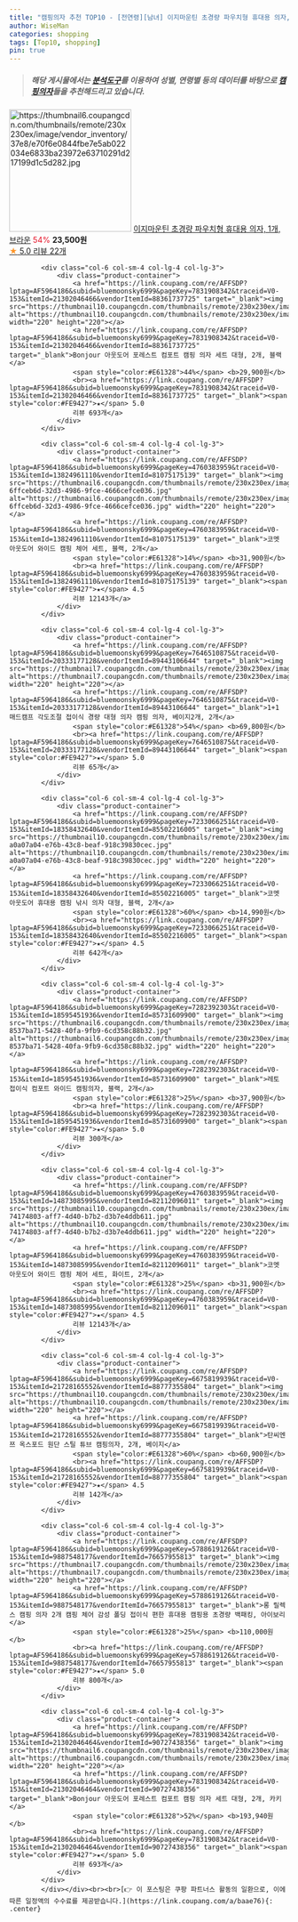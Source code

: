 ```yaml
---
title: "캠핑의자 추천 TOP10 - [전연령][남녀] 이지마운틴 초경량 파우치형 휴대용 의자, 1개, 브라운"
author: WiseMan
categories: shopping
tags: [Top10, shopping]
pin: true
---
```


> ##### 해당 게시물에서는 [**분석도구**](https://itemscout.io/)를 이용하여 **성별**, **연령별** 등의 데이터를 바탕으로 [**캠핑의자**](https://link.coupang.com/a/baae76)들을 추천해드리고 있습니다.
<div class="container"><div class="row">
            <div class="col-6 col-sm-4 col-lg-4 col-lg-3">
                <div class="product-container">
                    <a href="https://link.coupang.com/re/AFFSDP?lptag=AF5964186&subid=bluemoonsky6999&pageKey=7990482236&traceid=V0-153&itemId=22209961956&vendorItemId=89256043894" target="_blank"><img src="https://thumbnail6.coupangcdn.com/thumbnails/remote/230x230ex/image/vendor_inventory/37e8/e70f6e0844fbe7e5ab022034e6833ba23972e63710291d217199d1c5d282.jpg" alt="https://thumbnail6.coupangcdn.com/thumbnails/remote/230x230ex/image/vendor_inventory/37e8/e70f6e0844fbe7e5ab022034e6833ba23972e63710291d217199d1c5d282.jpg" width="220" height="220"></a>
                    <a href="https://link.coupang.com/re/AFFSDP?lptag=AF5964186&subid=bluemoonsky6999&pageKey=7990482236&traceid=V0-153&itemId=22209961956&vendorItemId=89256043894" target="_blank">이지마운틴 초경량 파우치형 휴대용 의자, 1개, 브라운</a>
                    <span style="color:#E61328">54%</span> <b>23,500원</b>
                    <br><a href="https://link.coupang.com/re/AFFSDP?lptag=AF5964186&subid=bluemoonsky6999&pageKey=7990482236&traceid=V0-153&itemId=22209961956&vendorItemId=89256043894" target="_blank"><span style="color:#FE9427">★</span> 5.0
                    리뷰 22개</a>
                </div>
            </div>
            
            <div class="col-6 col-sm-4 col-lg-4 col-lg-3">
                <div class="product-container">
                    <a href="https://link.coupang.com/re/AFFSDP?lptag=AF5964186&subid=bluemoonsky6999&pageKey=7831908342&traceid=V0-153&itemId=21302046466&vendorItemId=88361737725" target="_blank"><img src="https://thumbnail10.coupangcdn.com/thumbnails/remote/230x230ex/image/vendor_inventory/2941/0884ce5c649688f88d1936f23f3459f1bf2f1a41f09f4dac6fd528908835.jpg" alt="https://thumbnail10.coupangcdn.com/thumbnails/remote/230x230ex/image/vendor_inventory/2941/0884ce5c649688f88d1936f23f3459f1bf2f1a41f09f4dac6fd528908835.jpg" width="220" height="220"></a>
                    <a href="https://link.coupang.com/re/AFFSDP?lptag=AF5964186&subid=bluemoonsky6999&pageKey=7831908342&traceid=V0-153&itemId=21302046466&vendorItemId=88361737725" target="_blank">Bonjour 아웃도어 포레스트 컴포트 캠핑 의자 세트 대형, 2개, 블랙</a>
                    <span style="color:#E61328">44%</span> <b>29,900원</b>
                    <br><a href="https://link.coupang.com/re/AFFSDP?lptag=AF5964186&subid=bluemoonsky6999&pageKey=7831908342&traceid=V0-153&itemId=21302046466&vendorItemId=88361737725" target="_blank"><span style="color:#FE9427">★</span> 5.0
                    리뷰 693개</a>
                </div>
            </div>
            
            <div class="col-6 col-sm-4 col-lg-4 col-lg-3">
                <div class="product-container">
                    <a href="https://link.coupang.com/re/AFFSDP?lptag=AF5964186&subid=bluemoonsky6999&pageKey=4760383959&traceid=V0-153&itemId=13824961110&vendorItemId=81075175139" target="_blank"><img src="https://thumbnail6.coupangcdn.com/thumbnails/remote/230x230ex/image/retail/images/541856683313562-6ffceb6d-32d3-4986-9fce-4666cefce036.jpg" alt="https://thumbnail6.coupangcdn.com/thumbnails/remote/230x230ex/image/retail/images/541856683313562-6ffceb6d-32d3-4986-9fce-4666cefce036.jpg" width="220" height="220"></a>
                    <a href="https://link.coupang.com/re/AFFSDP?lptag=AF5964186&subid=bluemoonsky6999&pageKey=4760383959&traceid=V0-153&itemId=13824961110&vendorItemId=81075175139" target="_blank">코멧 아웃도어 와이드 캠핑 체어 세트, 블랙, 2개</a>
                    <span style="color:#E61328">14%</span> <b>31,900원</b>
                    <br><a href="https://link.coupang.com/re/AFFSDP?lptag=AF5964186&subid=bluemoonsky6999&pageKey=4760383959&traceid=V0-153&itemId=13824961110&vendorItemId=81075175139" target="_blank"><span style="color:#FE9427">★</span> 4.5
                    리뷰 12143개</a>
                </div>
            </div>
            
            <div class="col-6 col-sm-4 col-lg-4 col-lg-3">
                <div class="product-container">
                    <a href="https://link.coupang.com/re/AFFSDP?lptag=AF5964186&subid=bluemoonsky6999&pageKey=7646510875&traceid=V0-153&itemId=20333177128&vendorItemId=89443106644" target="_blank"><img src="https://thumbnail7.coupangcdn.com/thumbnails/remote/230x230ex/image/vendor_inventory/9481/402c39d3d46716ba3d73a11dfbe60e62c25de8a0e45da7f0594c6449b11f.png" alt="https://thumbnail7.coupangcdn.com/thumbnails/remote/230x230ex/image/vendor_inventory/9481/402c39d3d46716ba3d73a11dfbe60e62c25de8a0e45da7f0594c6449b11f.png" width="220" height="220"></a>
                    <a href="https://link.coupang.com/re/AFFSDP?lptag=AF5964186&subid=bluemoonsky6999&pageKey=7646510875&traceid=V0-153&itemId=20333177128&vendorItemId=89443106644" target="_blank">1+1 매드캠프 각도조절 접이식 경량 대형 의자 캠핑 의자, 베이지2개, 2개</a>
                    <span style="color:#E61328">54%</span> <b>69,800원</b>
                    <br><a href="https://link.coupang.com/re/AFFSDP?lptag=AF5964186&subid=bluemoonsky6999&pageKey=7646510875&traceid=V0-153&itemId=20333177128&vendorItemId=89443106644" target="_blank"><span style="color:#FE9427">★</span> 5.0
                    리뷰 65개</a>
                </div>
            </div>
            
            <div class="col-6 col-sm-4 col-lg-4 col-lg-3">
                <div class="product-container">
                    <a href="https://link.coupang.com/re/AFFSDP?lptag=AF5964186&subid=bluemoonsky6999&pageKey=7233066251&traceid=V0-153&itemId=18358432640&vendorItemId=85502216005" target="_blank"><img src="https://thumbnail10.coupangcdn.com/thumbnails/remote/230x230ex/image/retail/images/7028536834705664-a0a07a04-e76b-43c8-beaf-918c39830cec.jpg" alt="https://thumbnail10.coupangcdn.com/thumbnails/remote/230x230ex/image/retail/images/7028536834705664-a0a07a04-e76b-43c8-beaf-918c39830cec.jpg" width="220" height="220"></a>
                    <a href="https://link.coupang.com/re/AFFSDP?lptag=AF5964186&subid=bluemoonsky6999&pageKey=7233066251&traceid=V0-153&itemId=18358432640&vendorItemId=85502216005" target="_blank">코멧 아웃도어 휴대용 캠핑 낚시 의자 대형, 블랙, 2개</a>
                    <span style="color:#E61328">60%</span> <b>14,990원</b>
                    <br><a href="https://link.coupang.com/re/AFFSDP?lptag=AF5964186&subid=bluemoonsky6999&pageKey=7233066251&traceid=V0-153&itemId=18358432640&vendorItemId=85502216005" target="_blank"><span style="color:#FE9427">★</span> 4.5
                    리뷰 642개</a>
                </div>
            </div>
            
            <div class="col-6 col-sm-4 col-lg-4 col-lg-3">
                <div class="product-container">
                    <a href="https://link.coupang.com/re/AFFSDP?lptag=AF5964186&subid=bluemoonsky6999&pageKey=7282392303&traceid=V0-153&itemId=18595451936&vendorItemId=85731609900" target="_blank"><img src="https://thumbnail6.coupangcdn.com/thumbnails/remote/230x230ex/image/retail/images/1413989809882555-8537ba71-5428-40fa-9fb9-6cd358c88b32.jpg" alt="https://thumbnail6.coupangcdn.com/thumbnails/remote/230x230ex/image/retail/images/1413989809882555-8537ba71-5428-40fa-9fb9-6cd358c88b32.jpg" width="220" height="220"></a>
                    <a href="https://link.coupang.com/re/AFFSDP?lptag=AF5964186&subid=bluemoonsky6999&pageKey=7282392303&traceid=V0-153&itemId=18595451936&vendorItemId=85731609900" target="_blank">레토 접이식 컴포트 와이드 캠핑의자, 블랙, 2개</a>
                    <span style="color:#E61328">25%</span> <b>37,900원</b>
                    <br><a href="https://link.coupang.com/re/AFFSDP?lptag=AF5964186&subid=bluemoonsky6999&pageKey=7282392303&traceid=V0-153&itemId=18595451936&vendorItemId=85731609900" target="_blank"><span style="color:#FE9427">★</span> 5.0
                    리뷰 300개</a>
                </div>
            </div>
            
            <div class="col-6 col-sm-4 col-lg-4 col-lg-3">
                <div class="product-container">
                    <a href="https://link.coupang.com/re/AFFSDP?lptag=AF5964186&subid=bluemoonsky6999&pageKey=4760383959&traceid=V0-153&itemId=14873085995&vendorItemId=82112096011" target="_blank"><img src="https://thumbnail10.coupangcdn.com/thumbnails/remote/230x230ex/image/retail/images/2195734573294946-74174803-aff7-4d40-b7b2-d3b7e4ddb611.jpg" alt="https://thumbnail10.coupangcdn.com/thumbnails/remote/230x230ex/image/retail/images/2195734573294946-74174803-aff7-4d40-b7b2-d3b7e4ddb611.jpg" width="220" height="220"></a>
                    <a href="https://link.coupang.com/re/AFFSDP?lptag=AF5964186&subid=bluemoonsky6999&pageKey=4760383959&traceid=V0-153&itemId=14873085995&vendorItemId=82112096011" target="_blank">코멧 아웃도어 와이드 캠핑 체어 세트, 화이트, 2개</a>
                    <span style="color:#E61328">25%</span> <b>31,900원</b>
                    <br><a href="https://link.coupang.com/re/AFFSDP?lptag=AF5964186&subid=bluemoonsky6999&pageKey=4760383959&traceid=V0-153&itemId=14873085995&vendorItemId=82112096011" target="_blank"><span style="color:#FE9427">★</span> 4.5
                    리뷰 12143개</a>
                </div>
            </div>
            
            <div class="col-6 col-sm-4 col-lg-4 col-lg-3">
                <div class="product-container">
                    <a href="https://link.coupang.com/re/AFFSDP?lptag=AF5964186&subid=bluemoonsky6999&pageKey=6675819939&traceid=V0-153&itemId=21728165552&vendorItemId=88777355804" target="_blank"><img src="https://thumbnail10.coupangcdn.com/thumbnails/remote/230x230ex/image/vendor_inventory/c93b/cc295a4b01fe60e39ae06830c91e3c6c329cdef9ce8fc99547ddd0fdb928.jpg" alt="https://thumbnail10.coupangcdn.com/thumbnails/remote/230x230ex/image/vendor_inventory/c93b/cc295a4b01fe60e39ae06830c91e3c6c329cdef9ce8fc99547ddd0fdb928.jpg" width="220" height="220"></a>
                    <a href="https://link.coupang.com/re/AFFSDP?lptag=AF5964186&subid=bluemoonsky6999&pageKey=6675819939&traceid=V0-153&itemId=21728165552&vendorItemId=88777355804" target="_blank">탄씨엔쯔 옥스포드 원단 스틸 튜브 캠핑의자, 2개, 베이지</a>
                    <span style="color:#E61328">60%</span> <b>60,900원</b>
                    <br><a href="https://link.coupang.com/re/AFFSDP?lptag=AF5964186&subid=bluemoonsky6999&pageKey=6675819939&traceid=V0-153&itemId=21728165552&vendorItemId=88777355804" target="_blank"><span style="color:#FE9427">★</span> 4.5
                    리뷰 142개</a>
                </div>
            </div>
            
            <div class="col-6 col-sm-4 col-lg-4 col-lg-3">
                <div class="product-container">
                    <a href="https://link.coupang.com/re/AFFSDP?lptag=AF5964186&subid=bluemoonsky6999&pageKey=5788619126&traceid=V0-153&itemId=9887548177&vendorItemId=76657955813" target="_blank"><img src="https://thumbnail7.coupangcdn.com/thumbnails/remote/230x230ex/image/vendor_inventory/bd0f/5351cec72b32c700980503993d9613095359074821409a0af8877ea2b6e9.png" alt="https://thumbnail7.coupangcdn.com/thumbnails/remote/230x230ex/image/vendor_inventory/bd0f/5351cec72b32c700980503993d9613095359074821409a0af8877ea2b6e9.png" width="220" height="220"></a>
                    <a href="https://link.coupang.com/re/AFFSDP?lptag=AF5964186&subid=bluemoonsky6999&pageKey=5788619126&traceid=V0-153&itemId=9887548177&vendorItemId=76657955813" target="_blank">롱 릴렉스 캠핑 의자 2개 캠핑 체어 감성 폴딩 접이식 편한 휴대용 캠핑용 초경량 백패킹, 아이보리</a>
                    <span style="color:#E61328">25%</span> <b>110,000원</b>
                    <br><a href="https://link.coupang.com/re/AFFSDP?lptag=AF5964186&subid=bluemoonsky6999&pageKey=5788619126&traceid=V0-153&itemId=9887548177&vendorItemId=76657955813" target="_blank"><span style="color:#FE9427">★</span> 5.0
                    리뷰 800개</a>
                </div>
            </div>
            
            <div class="col-6 col-sm-4 col-lg-4 col-lg-3">
                <div class="product-container">
                    <a href="https://link.coupang.com/re/AFFSDP?lptag=AF5964186&subid=bluemoonsky6999&pageKey=7831908342&traceid=V0-153&itemId=21302046464&vendorItemId=90727438356" target="_blank"><img src="https://thumbnail6.coupangcdn.com/thumbnails/remote/230x230ex/image/vendor_inventory/75f7/5b7f790df76b8a7a7a644f165e62d995dfc1a0c837e6b483370441d59959.jpg" alt="https://thumbnail6.coupangcdn.com/thumbnails/remote/230x230ex/image/vendor_inventory/75f7/5b7f790df76b8a7a7a644f165e62d995dfc1a0c837e6b483370441d59959.jpg" width="220" height="220"></a>
                    <a href="https://link.coupang.com/re/AFFSDP?lptag=AF5964186&subid=bluemoonsky6999&pageKey=7831908342&traceid=V0-153&itemId=21302046464&vendorItemId=90727438356" target="_blank">Bonjour 아웃도어 포레스트 컴포트 캠핑 의자 세트 대형, 2개, 카키</a>
                    <span style="color:#E61328">52%</span> <b>193,940원</b>
                    <br><a href="https://link.coupang.com/re/AFFSDP?lptag=AF5964186&subid=bluemoonsky6999&pageKey=7831908342&traceid=V0-153&itemId=21302046464&vendorItemId=90727438356" target="_blank"><span style="color:#FE9427">★</span> 5.0
                    리뷰 693개</a>
                </div>
            </div>
            </div></div><br><br>[👉 이 포스팅은 쿠팡 파트너스 활동의 일환으로, 이에 따른 일정액의 수수료를 제공받습니다.](https://link.coupang.com/a/baae76){: .center}